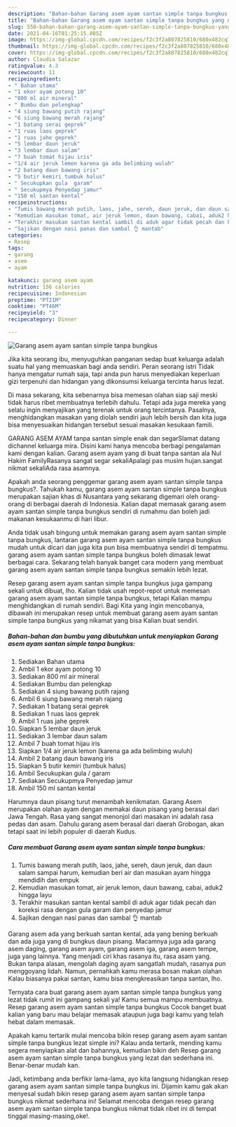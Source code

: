 ```yaml
---
description: "Bahan-bahan Garang asem ayam santan simple tanpa bungkus yang nikmat dan Mudah Dibuat"
title: "Bahan-bahan Garang asem ayam santan simple tanpa bungkus yang nikmat dan Mudah Dibuat"
slug: 550-bahan-bahan-garang-asem-ayam-santan-simple-tanpa-bungkus-yang-nikmat-dan-mudah-dibuat
date: 2021-04-16T01:25:15.885Z
image: https://img-global.cpcdn.com/recipes/f2c3f2a807825810/680x482cq70/garang-asem-ayam-santan-simple-tanpa-bungkus-foto-resep-utama.jpg
thumbnail: https://img-global.cpcdn.com/recipes/f2c3f2a807825810/680x482cq70/garang-asem-ayam-santan-simple-tanpa-bungkus-foto-resep-utama.jpg
cover: https://img-global.cpcdn.com/recipes/f2c3f2a807825810/680x482cq70/garang-asem-ayam-santan-simple-tanpa-bungkus-foto-resep-utama.jpg
author: Claudia Salazar
ratingvalue: 4.3
reviewcount: 11
recipeingredient:
- " Bahan utama"
- "1 ekor ayam potong 10"
- "800 ml air mineral"
- " Bumbu dan pelengkap"
- "4 siung bawang putih rajang"
- "6 siung bawang merah rajang"
- "1 batang serai geprek"
- "1 ruas laos geprek"
- "1 ruas jahe geprek"
- "5 lembar daun jeruk"
- "3 lembar daun salam"
- "7 buah tomat hijau iris"
- "1/4 air jeruk lemon karena ga ada belimbing wuluh"
- "2 batang daun bawang iris"
- "5 butir kemiri tumbuk halus"
- " Secukupkan gula  garam"
- " Secukupmya Penyedap jamur"
- "150 ml santan kental"
recipeinstructions:
- "Tumis bawang merah putih, laos, jahe, sereh, daun jeruk, dan daun salam sampai harum, kemudian beri air dan masukan ayam hingga mendidih dan empuk"
- "Kemudian masukan tomat, air jeruk lemon, daun bawang, cabai, aduk2 hingga layu"
- "Terakhir masukan santan kental sambil di aduk agar tidak pecah dan koreksi rasa dengan gula garam dan penyedap jamur"
- "Sajikan dengan nasi panas dan sambal 👌 mantab"
categories:
- Resep
tags:
- garang
- asem
- ayam

katakunci: garang asem ayam 
nutrition: 156 calories
recipecuisine: Indonesian
preptime: "PT21M"
cooktime: "PT46M"
recipeyield: "3"
recipecategory: Dinner

---
```



![Garang asem ayam santan simple tanpa bungkus](https://img-global.cpcdn.com/recipes/f2c3f2a807825810/680x482cq70/garang-asem-ayam-santan-simple-tanpa-bungkus-foto-resep-utama.jpg)

Jika kita seorang ibu, menyuguhkan panganan sedap buat keluarga adalah suatu hal yang memuaskan bagi anda sendiri. Peran seorang istri Tidak hanya mengatur rumah saja, tapi anda pun harus menyediakan keperluan gizi terpenuhi dan hidangan yang dikonsumsi keluarga tercinta harus lezat.

Di masa  sekarang, kita sebenarnya bisa memesan olahan siap saji meski tidak harus ribet membuatnya terlebih dahulu. Tetapi ada juga mereka yang selalu ingin menyajikan yang terenak untuk orang tercintanya. Pasalnya, menghidangkan masakan yang diolah sendiri jauh lebih bersih dan kita juga bisa menyesuaikan hidangan tersebut sesuai masakan kesukaan famili. 

GARANG ASEM AYAM tanpa santan simple enak dan segarSlamat datang dichannel keluarga mira. Disini kami hanya mencoba berbagi pengalaman kami dengan kalian. Garang asem ayam yang di buat tanpa santan ala Nul Hakim FamilyRasanya sangat segar sekaliApalagi pas musim hujan.sangat nikmat sekaliAda rasa asamnya.

Apakah anda seorang penggemar garang asem ayam santan simple tanpa bungkus?. Tahukah kamu, garang asem ayam santan simple tanpa bungkus merupakan sajian khas di Nusantara yang sekarang digemari oleh orang-orang di berbagai daerah di Indonesia. Kalian dapat memasak garang asem ayam santan simple tanpa bungkus sendiri di rumahmu dan boleh jadi makanan kesukaanmu di hari libur.

Anda tidak usah bingung untuk memakan garang asem ayam santan simple tanpa bungkus, lantaran garang asem ayam santan simple tanpa bungkus mudah untuk dicari dan juga kita pun bisa membuatnya sendiri di tempatmu. garang asem ayam santan simple tanpa bungkus boleh dimasak lewat berbagai cara. Sekarang telah banyak banget cara modern yang membuat garang asem ayam santan simple tanpa bungkus semakin lebih lezat.

Resep garang asem ayam santan simple tanpa bungkus juga gampang sekali untuk dibuat, lho. Kalian tidak usah repot-repot untuk memesan garang asem ayam santan simple tanpa bungkus, tetapi Kalian mampu menghidangkan di rumah sendiri. Bagi Kita yang ingin mencobanya, dibawah ini merupakan resep untuk membuat garang asem ayam santan simple tanpa bungkus yang nikamat yang bisa Kalian buat sendiri.

<!--inarticleads1-->

##### Bahan-bahan dan bumbu yang dibutuhkan untuk menyiapkan Garang asem ayam santan simple tanpa bungkus:

1. Sediakan  Bahan utama
1. Ambil 1 ekor ayam potong 10
1. Sediakan 800 ml air mineral
1. Sediakan  Bumbu dan pelengkap
1. Sediakan 4 siung bawang putih rajang
1. Ambil 6 siung bawang merah rajang
1. Sediakan 1 batang serai geprek
1. Sediakan 1 ruas laos geprek
1. Ambil 1 ruas jahe geprek
1. Siapkan 5 lembar daun jeruk
1. Sediakan 3 lembar daun salam
1. Ambil 7 buah tomat hijau iris
1. Siapkan 1/4 air jeruk lemon (karena ga ada belimbing wuluh)
1. Ambil 2 batang daun bawang iris
1. Siapkan 5 butir kemiri (tumbuk halus)
1. Ambil  Secukupkan gula / garam
1. Sediakan  Secukupmya Penyedap jamur
1. Ambil 150 ml santan kental


Harumnya daun pisang turut menambah kenikmatan. Garang Asem merupakan olahan ayam dengan memakai daun pisang yang berasal dari Jawa Tengah. Rasa yang sangat menonjol dari masakan ini adalah rasa pedas dan asam. Dahulu garang asem berasal dari daerah Grobogan, akan tetapi saat ini lebih populer di daerah Kudus. 

<!--inarticleads2-->

##### Cara membuat Garang asem ayam santan simple tanpa bungkus:

1. Tumis bawang merah putih, laos, jahe, sereh, daun jeruk, dan daun salam sampai harum, kemudian beri air dan masukan ayam hingga mendidih dan empuk
1. Kemudian masukan tomat, air jeruk lemon, daun bawang, cabai, aduk2 hingga layu
1. Terakhir masukan santan kental sambil di aduk agar tidak pecah dan koreksi rasa dengan gula garam dan penyedap jamur
1. Sajikan dengan nasi panas dan sambal 👌 mantab


Garang asem ada yang berkuah santan kental, ada yang bening berkuah dan ada juga yang di bungkus daun pisang. Macamnya juga ada garang asem daging, garang asem ayam, garang asem iga, garang asem tempe, juga yang lainnya. Yang menjadi ciri khas rasanya itu, rasa asam yang. Bukan tanpa alasan, mengolah daging ayam sangatlah mudah, rasanya pun menggoyang lidah. Namun, pernahkah kamu merasa bosan makan olahan Kalau biasanya pakai santan, kamu bisa mengkreasikan tanpa santan, lho. 

Ternyata cara buat garang asem ayam santan simple tanpa bungkus yang lezat tidak rumit ini gampang sekali ya! Kamu semua mampu membuatnya. Resep garang asem ayam santan simple tanpa bungkus Cocok banget buat kalian yang baru mau belajar memasak ataupun juga bagi kamu yang telah hebat dalam memasak.

Apakah kamu tertarik mulai mencoba bikin resep garang asem ayam santan simple tanpa bungkus lezat simple ini? Kalau anda tertarik, mending kamu segera menyiapkan alat dan bahannya, kemudian bikin deh Resep garang asem ayam santan simple tanpa bungkus yang lezat dan sederhana ini. Benar-benar mudah kan. 

Jadi, ketimbang anda berfikir lama-lama, ayo kita langsung hidangkan resep garang asem ayam santan simple tanpa bungkus ini. Dijamin kamu gak akan menyesal sudah bikin resep garang asem ayam santan simple tanpa bungkus nikmat sederhana ini! Selamat mencoba dengan resep garang asem ayam santan simple tanpa bungkus nikmat tidak ribet ini di tempat tinggal masing-masing,oke!.

